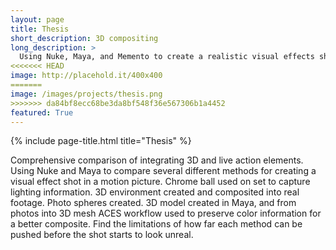 ```yaml
---
layout: page
title: Thesis
short_description: 3D compositing
long_description: >
  Using Nuke, Maya, and Memento to create a realistic visual effects shot.
<<<<<<< HEAD
image: http://placehold.it/400x400
=======
image: /images/projects/thesis.png
>>>>>>> da84bf8ecc68be3da8bf548f36e567306b1a4452
featured: True
---
```


{% include page-title.html title="Thesis" %}

Comprehensive comparison of integrating 3D and live action elements. Using Nuke
and Maya to compare several different methods for creating a visual effect shot
in a motion picture. Chrome ball used on set to capture lighting information. 3D
environment created and composited into real footage. Photo spheres created. 3D
model created in Maya, and from photos into 3D mesh ACES workflow used to
preserve color information for a better composite. Find the limitations of how
far each method can be pushed before the shot starts to look unreal.
